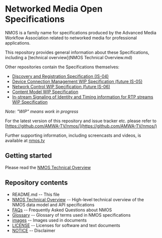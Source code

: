 # Networked Media Open Specifications

NMOS is a family name for specifications produced by the Advanced Media Workflow Association related to networked media for professional applications.

This repository provides general information about these Specifications, including a [technical overview](NMOS Technical Overview.md)

Other repositories contain the Specifications themselves:
* [Discovery and Registration Specification (IS-04)](https://github.com/AMWA-TV/nmos-discovery-registration)
* [Device Connection Management WIP Specification (future IS-05)](https://github.com/AMWA-TV/nmos-device-connection-management)
* [Network Control WIP Specification (future IS-06)](https://github.com/AMWA-TV/nmos-network-control)
* [Content Model WIP Specification](https://github.com/AMWA-TV/nmos-content-model)
* [In-stream Signaling of Identity and Timing information for RTP streams WIP Specification](https://github.com/AMWA-TV/nmos-in-stream-id-timing)

_Note: "WIP" means work in progress_

For the latest version of this repository and issue tracker etc. please refer to [https://github.com/AMWA-TV/nmos/](https://github.com/AMWA-TV/nmos/)

Further supporting information, including screencasts and videos, is available at [nmos.tv](http://nmos.tv)

## Getting started

Please read the [NMOS Technical Overview](NMOS%20Technical%20Overview.md)

## Repository contents

* README.md -- This file
* [NMOS Technical Overview](NMOS%20Technical%20Overview.md) -- High-level technical overview of the NMOS data model and API specifications
* [FAQs](FAQs.md) -- Frequently Asked Questions about NMOS
* [Glossary](Glossary.md) -- Glossary of terms used in NMOS specifications
* [images](images) -- Images used in documents
* [LICENSE](LICENSE) -- Licenses for software and text documents
* [NOTICE](NOTICE) -- Disclaimer
